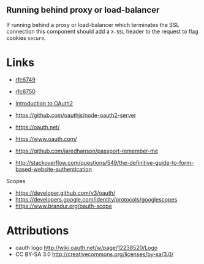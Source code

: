 
## Running behind proxy or load-balancer

If running behind a proxy or load-balancer which terminates the SSL connection
this component should add a `X-SSL` header to the request to flag cookies `secure`.

# Links

- [rfc6749](https://tools.ietf.org/html/rfc6749)
- [rfc6750](https://tools.ietf.org/html/rfc6750)
- [Introduction to OAuth2](https://www.digitalocean.com/community/tutorials/an-introduction-to-oauth-2)
- https://github.com/oauthjs/node-oauth2-server
- https://oauth.net/
- https://www.oauth.com/

- https://github.com/jaredhanson/passport-remember-me
- http://stackoverflow.com/questions/549/the-definitive-guide-to-form-based-website-authentication

Scopes

- https://developer.github.com/v3/oauth/
- https://developers.google.com/identity/protocols/googlescopes
- https://www.brandur.org/oauth-scope

# Attributions

- oauth logo http://wiki.oauth.net/w/page/12238520/Logo
- CC BY-SA 3.0 http://creativecommons.org/licenses/by-sa/3.0/
